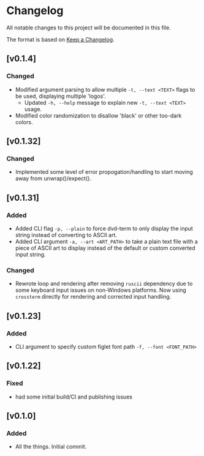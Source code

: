 # Changelog
All notable changes to this project will be documented in this file.

The format is based on [Keep a Changelog](https://keepachangelog.com/en/1.1.0/).

## [v0.1.4]

### Changed

* Modified argument parsing to allow multiple `-t, --text <TEXT>` flags to be used, displaying multiple 'logos'.
    * Updated `-h, --help` message to explain new `-t, --text <TEXT>` usage.
* Modified color randomization to disallow 'black' or other too-dark colors.

## [v0.1.32]

### Changed

* Implemented some level of error propogation/handling to start moving away from unwrap()/expect().

## [v0.1.31]

### Added

* Added CLI flag `-p, --plain` to force dvd-term to only display the input string instead of converting to ASCII art.
* Added CLI argument `-a, --art <ART_PATH>` to take a plain text file with a piece of ASCII art to display instead of the default or custom converted input string.

### Changed

* Rewrote loop and rendering after removing `ruscii` dependency due to some keyboard input issues on non-Windows platforms. Now using `crossterm` directly for rendering and corrected input handling.

## [v0.1.23]

### Added

* CLI argument to specify custom figlet font path `-f, --font <FONT_PATH>`

## [v0.1.22]

### Fixed

* had some initial build/CI and publishing issues

## [v0.1.0]

### Added

* All the things. Initial commit.
